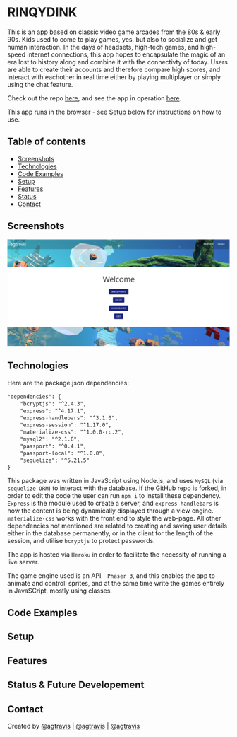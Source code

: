 # RINQYDINK

This is an app based on classic video game arcades from the 80s & early 90s. Kids used to come to play games, yes, but also to socialize and get human interaction. In the days of headsets, high-tech games, and high-speed internet connections, this app hopes to encapsulate the magic of an era lost to history along and combine it with the connectivty of today. Users are able to create their accounts and therefore compare high scores, and interact with eachother in real time either by playing multiplayer or simply using the chat feature.

Check out the repo [here](https://github.com/FrantzCFelix/RINQYDINK), and see the app in operation [here](**************).

This app runs in the browser - see [Setup](#setup) below for instructions on how to use.

## Table of contents

- [Screenshots](#screenshots)
- [Technologies](#technologies)
- [Code Examples](#code-examples)
- [Setup](#setup)
- [Features](#features)
- [Status](#status)
- [Contact](#contact)

## Screenshots

![Homepage](./public/assets/images/screenshots/homepage.PNG)

## Technologies

Here are the package.json dependencies:

    "dependencies": {
        "bcryptjs": "^2.4.3",
        "express": "^4.17.1",
        "express-handlebars": "^3.1.0",
        "express-session": "^1.17.0",
        "materialize-css": "^1.0.0-rc.2",
        "mysql2": "^2.1.0",
        "passport": "^0.4.1",
        "passport-local": "^1.0.0",
        "sequelize": "^5.21.5"
    }

This package was written in JavaScript using Node.js, and uses `MySQL` (via `sequelize ORM`) to interact with the database. If the GitHub repo is forked, in order to edit the code the user can run `npm i` to install these dependency. `Express` is the module used to create a server, and `express-handlebars` is how the content is being dynamically displayed through a view engine. `materialize-css` works with the front end to style the web-page. All other dependencies not mentioned are related to creating and saving user details either in the database permanently, or in the client for the length of the session, and utilise `bcryptjs` to protect passwords.

The app is hosted via `Heroku` in order to facilitate the necessity of running a live server.

The game engine used is an API - `Phaser 3`, and this enables the app to animate and controll sprites, and at the same time write the games entirely in JavaSCript, mostly using classes.

## Code Examples

## Setup

## Features

## Status & Future Developement

## Contact

Created by [@agtravis](https://agtravis.github.io/) | [@agtravis](https://agtravis.github.io/) | [@agtravis](https://agtravis.github.io/)
